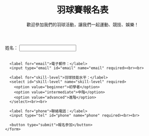 <!DOCTYPE html>
<html lang="zh-Hant">
<head>
  <meta charset="UTF-8">
  <meta name="viewport" content="width=device-width, initial-scale=1.0">
  <title>羽球賽報名表</title>
  <link rel="stylesheet" href="style.css">
</head>
<body>
  <header>
    <h1>羽球賽報名表</h1>
    <p>歡迎參加我們的羽球活動，讓我們一起運動、競技、娛樂！</p>
  </header>

  <section>
    <form id="registration-form">
      <label for="name">姓名：</label>
      <input type="text" id="name" name="name" required><br><br>

      <label for="email">電子郵件：</label>
      <input type="email" id="email" name="email" required><br><br>

      <label for="skill-level">羽球技能水平：</label>
      <select id="skill-level" name="skill-level" required>
        <option value="beginner">初學者</option>
        <option value="intermediate">中階</option>
        <option value="advanced">進階</option>
      </select><br><br>

      <label for="phone">聯絡電話：</label>
      <input type="tel" id="phone" name="phone" required><br><br>

      <button type="submit">報名參加</button>
    </form>
  </section>

  <div id="success-message" style="display:none;">
    <p>感謝您的報名！我們已收到您的報名資訊。</p>
  </div>

  <script src="資料收集.js"></script>
</body>
</html>
